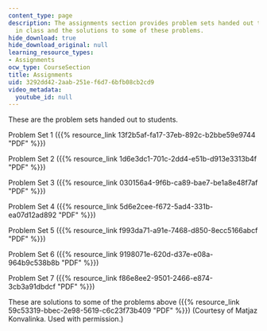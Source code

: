 ```yaml
---
content_type: page
description: The assignments section provides problem sets handed out to students
  in class and the solutions to some of these problems.
hide_download: true
hide_download_original: null
learning_resource_types:
- Assignments
ocw_type: CourseSection
title: Assignments
uid: 3292dd42-2aab-251e-f6d7-6bfb08cb2cd9
video_metadata:
  youtube_id: null
---
```


These are the problem sets handed out to students.

Problem Set 1 ({{% resource_link 13f2b5af-fa17-37eb-892c-b2bbe59e9744 "PDF" %}})

Problem Set 2 ({{% resource_link 1d6e3dc1-701c-2dd4-e51b-d913e3313b4f "PDF" %}})

Problem Set 3 ({{% resource_link 030156a4-9f6b-ca89-bae7-be1a8e48f7af "PDF" %}})

Problem Set 4 ({{% resource_link 5d6e2cee-f672-5ad4-331b-ea07d12ad892 "PDF" %}})

Problem Set 5 ({{% resource_link f993da71-a91e-7468-d850-8ecc5166abcf "PDF" %}})

Problem Set 6 ({{% resource_link 9198071e-620d-d37e-e08a-964b9c538b8b "PDF" %}})

Problem Set 7 ({{% resource_link f86e8ee2-9501-2466-e874-3cb3a91dbdcf "PDF" %}})

These are solutions to some of the problems above ({{% resource_link 59c53319-bbec-2e98-5619-c6c23f73b409 "PDF" %}}) (Courtesy of Matjaz Konvalinka. Used with permission.)